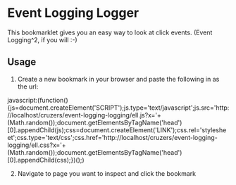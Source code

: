 Event Logging Logger
====================

This bookmarklet gives you an easy way to look at click events. (Event Logging^2, if you will :-)

Usage
-----
1. Create a new bookmark in your browser and paste the following in as the url:

javascript:(function(){js=document.createElement('SCRIPT');js.type='text/javascript';js.src='http://localhost/cruzers/event-logging-logging/ell.js?x='+(Math.random());document.getElementsByTagName('head')[0].appendChild(js);css=document.createElement('LINK');css.rel='stylesheet';css.type='text/css';css.href='http://localhost/cruzers/event-logging-logging/ell.css?x='+(Math.random());document.getElementsByTagName('head')[0].appendChild(css);})();)

2. Navigate to page you want to inspect and click the bookmark
